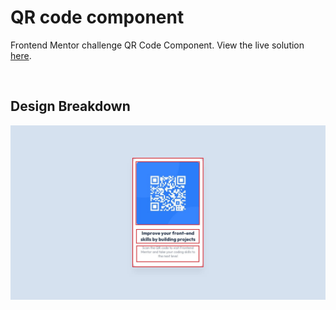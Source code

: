 # QR code component

Frontend Mentor challenge QR Code Component. View the live solution <a href="https://gpt-anurag.github.io/qr-code-component/" target="_blank">here</a>.

<br>

## Design Breakdown

![design](./design/grid-design.jpg)
